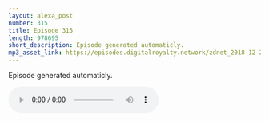```yaml
---
layout: alexa_post
number: 315
title: Episode 315
length: 978695
short_description: Episode generated automaticly.
mp3_asset_link: https://episodes.digitalroyalty.network/zdnet_2018-12-26_01-00-04.mp3
---
```


Episode generated automaticly.

<audio controls>
    <source src="{{ page.mp3_asset_link }}" type="audio/mpeg">
</audio>